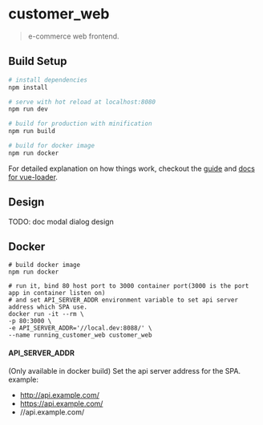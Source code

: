 # customer_web

> e-commerce web frontend.

## Build Setup

``` bash
# install dependencies
npm install

# serve with hot reload at localhost:8080
npm run dev

# build for production with minification
npm run build

# build for docker image
npm run docker
```

For detailed explanation on how things work, checkout the [guide](http://vuejs-templates.github.io/webpack/) and [docs for vue-loader](http://vuejs.github.io/vue-loader).

## Design

TODO: doc modal dialog design

## Docker

```
# build docker image
npm run docker

# run it, bind 80 host port to 3000 container port(3000 is the port app in container listen on)
# and set API_SERVER_ADDR environment variable to set api server address which SPA use.
docker run -it --rm \
-p 80:3000 \
-e API_SERVER_ADDR='//local.dev:8088/' \
--name running_customer_web customer_web
```

#### API_SERVER_ADDR
(Only available in docker build)
Set the api server address for the SPA.
example:
- http://api.example.com/
- https://api.example.com/
- //api.example.com/

